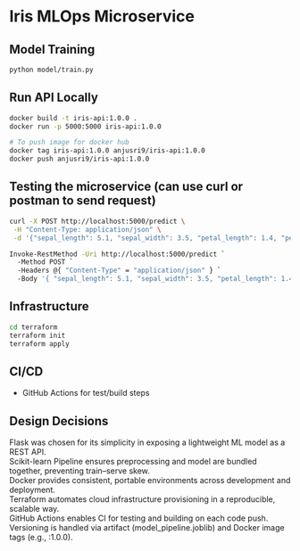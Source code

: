 # Iris MLOps Microservice

## Model Training
```bash
python model/train.py
```

## Run API Locally
```bash
docker build -t iris-api:1.0.0 .
docker run -p 5000:5000 iris-api:1.0.0

# To push image for docker hub
docker tag iris-api:1.0.0 anjusri9/iris-api:1.0.0
docker push anjusri9/iris-api:1.0.0
```

## Testing the microservice (can use curl or postman to send request)
```bash
curl -X POST http://localhost:5000/predict \
 -H "Content-Type: application/json" \
 -d '{"sepal_length": 5.1, "sepal_width": 3.5, "petal_length": 1.4, "petal_width": 0.2}'

Invoke-RestMethod -Uri http://localhost:5000/predict `
  -Method POST `
  -Headers @{ "Content-Type" = "application/json" } `
  -Body '{ "sepal_length": 5.1, "sepal_width": 3.5, "petal_length": 1.4, "petal_width": 0.2 }'
```

## Infrastructure
```bash
cd terraform
terraform init
terraform apply
```

## CI/CD
- GitHub Actions for test/build steps

## Design Decisions
Flask was chosen for its simplicity in exposing a lightweight ML model as a REST API.  
Scikit-learn Pipeline ensures preprocessing and model are bundled together, preventing train–serve skew.  
Docker provides consistent, portable environments across development and deployment.  
Terraform automates cloud infrastructure provisioning in a reproducible, scalable way.  
GitHub Actions enables CI for testing and building on each code push.  
Versioning is handled via artifact (model_pipeline.joblib) and Docker image tags (e.g., :1.0.0).  
